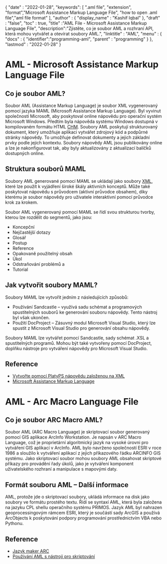 
{
  "date" : "2022-01-28",
  "keywords": [ ".aml file", "extension", "format","Microsoft Assistance Markup Language File", "how to open .aml file","aml file format" ],
  "author" : {
    "display_name" : "Kashif Iqbal"
},
  "draft" : "false",
  "toc" : true,
  "title" :"AML File - Microsoft Assistance Markup Language File",
  "description":"Zjistěte, co je soubor AML a rozhraní API, která mohou vytvářet a otevírat soubory AML.",
  "linktitle" : "AML",
  "menu" : {
    "docs" : {
      "identifier":"programming-aml",
      "parent" : "programming"
}
},
  "lastmod" : "2022-01-28"
}

# AML - Microsoft Assistance Markup Language File

## Co je soubor AML?

Soubor AML (Assistance Markup Language) je soubor XML vygenerovaný pomocí jazyka MAML (Microsoft Assistance Markup Language). Byl vyvinut společností Microsoft, aby poskytoval online nápovědu pro operační systém Microsoft Windows. Předtím byla nápověda systému Windows dostupná v kompilovaném formátu HTML [CHM](/cs/web/chm/). Soubory AML poskytují strukturovaný dokument, který umožňuje aplikaci vytvářet zdrojový kód a podpůrné stránky nápovědy. To umožňuje definovat dokumenty a jejich základní prvky podle jejich kontextu. Soubory nápovědy AML jsou publikovány online a lze je nakonfigurovat tak, aby byly aktualizovány z aktualizací balíčků dostupných online.

## Struktura souborů MAML

Soubory AML generované pomocí MAML se ukládají jako soubory [XML](/cs/web/xml/), které lze použít k vyjádření široké škály aktivních konceptů. Může také poskytovat nápovědu s průvodcem (aktivní průvodce obsahem), díky kterému je soubor nápovědy pro uživatele interaktivní pomocí průvodce krok za krokem.

Soubor AML vygenerovaný pomocí MAML se řídí svou strukturou tvorby, kterou lze rozdělit do segmentů, jako jsou:

* Koncepční
* Nejčastější dotazy
* Glosář
* Postup
* Reference
* Opakovaně použitelný obsah
* Úkol
* Odstraňování problémů a
* Tutorial

## Jak vytvořit soubory MAML?

Soubory MAML lze vytvořit jedním z následujících způsobů:

* Používání Sandcastle – využívá sadu schémat a programových spustitelných souborů ke generování souboru nápovědy. Tento nástroj byl však ukončen.
* Použití DocProject – Zásuvný modul Microsoft Visual Studio, který lze spustit z Microsoft Visual Studio pro generování obsahu nápovědy.

Soubory MAML lze vytvářet pomocí Sandcastle, sady schémat .XSL a spustitelných programů. Mohou být také vytvořeny pomocí DocProject, doplňku nástroje pro vytváření nápovědy pro Microsoft Visual Studio.

## Reference

* [Vytvořte pomocí PlatyPS nápovědu založenou na XML
](https://learn.microsoft.com/en-us/powershell/scripting/dev-cross-plat/create-help-using-platyps?view=powershell-7.2)
* [Microsoft Assistance Markup Language](https://en.wikipedia.org/wiki/Microsoft_Assistance_Markup_Language)

# AML - Arc Macro Language File

## Co je soubor ARC Macro AML?

Soubor AML (ARC Macro Language) je skriptovací soubor generovaný pomocí GIS aplikace ArcInfo Workstation. Je napsán v ARC Macro Language, což je proprietární algoritmický jazyk na vysoké úrovni pro vytváření GIS aplikací v ArcInfo. AML bylo navrženo společností ESRI v roce 1986 a sloužilo k vytváření aplikací z jejich příkazového řádku ARCINFO GIS systému. Jako skriptovací soubor mohou soubory AML obsahovat skriptové příkazy pro provádění řady úkolů, jako je vytváření komponent uživatelského rozhraní a manipulace s mapovými daty.

## Formát souboru AML – Další informace

AML, protože jde o skriptovací soubory, ukládá informace na disk jako soubory ve formátu prostého textu. Řídí se syntaxí AML, která byla založena na jazyku CPL shellu operačního systému PRIMOS. Jazyk AML byl nahrazen geoprocessingovým rámcem ESRI, který je součástí sady ArcGIS a používá ArcObjects k poskytování podpory programování prostřednictvím VBA nebo Pythonu.

## Reference

* [Jazyk maker ARC](https://en.wikipedia.org/wiki/ARC_Macro_Language)
* [Používání AML s nástroji pro skriptování](https://desktop.arcgis.com/en/arcmap/latest/analyze/creating-tools/using-amls-with-script-tools.htm)


